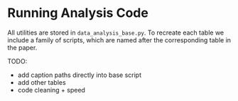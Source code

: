 # Running Analysis Code

All utilities are stored in `data_analysis_base.py`. To recreate each table we 
include a family of scripts, which are named after the corresponding table in 
the paper.

TODO:
- add caption paths directly into base script
- add other tables
- code cleaning + speed 
